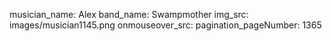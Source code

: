 musician_name: Alex
band_name: Swampmother
img_src: images/musician1145.png
onmouseover_src: 
pagination_pageNumber: 1365